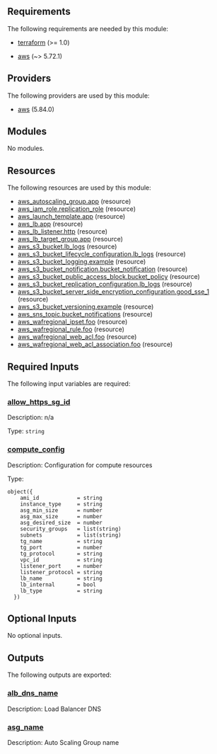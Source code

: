 <!-- BEGIN_TF_DOCS -->
## Requirements

The following requirements are needed by this module:

- <a name="requirement_terraform"></a> [terraform](#requirement\_terraform) (>= 1.0)

- <a name="requirement_aws"></a> [aws](#requirement\_aws) (~> 5.72.1)

## Providers

The following providers are used by this module:

- <a name="provider_aws"></a> [aws](#provider\_aws) (5.84.0)

## Modules

No modules.

## Resources

The following resources are used by this module:

- [aws_autoscaling_group.app](https://registry.terraform.io/providers/hashicorp/aws/latest/docs/resources/autoscaling_group) (resource)
- [aws_iam_role.replication_role](https://registry.terraform.io/providers/hashicorp/aws/latest/docs/resources/iam_role) (resource)
- [aws_launch_template.app](https://registry.terraform.io/providers/hashicorp/aws/latest/docs/resources/launch_template) (resource)
- [aws_lb.app](https://registry.terraform.io/providers/hashicorp/aws/latest/docs/resources/lb) (resource)
- [aws_lb_listener.http](https://registry.terraform.io/providers/hashicorp/aws/latest/docs/resources/lb_listener) (resource)
- [aws_lb_target_group.app](https://registry.terraform.io/providers/hashicorp/aws/latest/docs/resources/lb_target_group) (resource)
- [aws_s3_bucket.lb_logs](https://registry.terraform.io/providers/hashicorp/aws/latest/docs/resources/s3_bucket) (resource)
- [aws_s3_bucket_lifecycle_configuration.lb_logs](https://registry.terraform.io/providers/hashicorp/aws/latest/docs/resources/s3_bucket_lifecycle_configuration) (resource)
- [aws_s3_bucket_logging.example](https://registry.terraform.io/providers/hashicorp/aws/latest/docs/resources/s3_bucket_logging) (resource)
- [aws_s3_bucket_notification.bucket_notification](https://registry.terraform.io/providers/hashicorp/aws/latest/docs/resources/s3_bucket_notification) (resource)
- [aws_s3_bucket_public_access_block.bucket_policy](https://registry.terraform.io/providers/hashicorp/aws/latest/docs/resources/s3_bucket_public_access_block) (resource)
- [aws_s3_bucket_replication_configuration.lb_logs](https://registry.terraform.io/providers/hashicorp/aws/latest/docs/resources/s3_bucket_replication_configuration) (resource)
- [aws_s3_bucket_server_side_encryption_configuration.good_sse_1](https://registry.terraform.io/providers/hashicorp/aws/latest/docs/resources/s3_bucket_server_side_encryption_configuration) (resource)
- [aws_s3_bucket_versioning.example](https://registry.terraform.io/providers/hashicorp/aws/latest/docs/resources/s3_bucket_versioning) (resource)
- [aws_sns_topic.bucket_notifications](https://registry.terraform.io/providers/hashicorp/aws/latest/docs/resources/sns_topic) (resource)
- [aws_wafregional_ipset.foo](https://registry.terraform.io/providers/hashicorp/aws/latest/docs/resources/wafregional_ipset) (resource)
- [aws_wafregional_rule.foo](https://registry.terraform.io/providers/hashicorp/aws/latest/docs/resources/wafregional_rule) (resource)
- [aws_wafregional_web_acl.foo](https://registry.terraform.io/providers/hashicorp/aws/latest/docs/resources/wafregional_web_acl) (resource)
- [aws_wafregional_web_acl_association.foo](https://registry.terraform.io/providers/hashicorp/aws/latest/docs/resources/wafregional_web_acl_association) (resource)

## Required Inputs

The following input variables are required:

### <a name="input_allow_https_sg_id"></a> [allow\_https\_sg\_id](#input\_allow\_https\_sg\_id)

Description: n/a

Type: `string`

### <a name="input_compute_config"></a> [compute\_config](#input\_compute\_config)

Description: Configuration for compute resources

Type:

```hcl
object({
    ami_id            = string
    instance_type     = string
    asg_min_size      = number
    asg_max_size      = number
    asg_desired_size  = number
    security_groups   = list(string)
    subnets           = list(string)
    tg_name           = string
    tg_port           = number
    tg_protocol       = string
    vpc_id            = string
    listener_port     = number
    listener_protocol = string
    lb_name           = string
    lb_internal       = bool
    lb_type           = string
  })
```

## Optional Inputs

No optional inputs.

## Outputs

The following outputs are exported:

### <a name="output_alb_dns_name"></a> [alb\_dns\_name](#output\_alb\_dns\_name)

Description: Load Balancer DNS

### <a name="output_asg_name"></a> [asg\_name](#output\_asg\_name)

Description: Auto Scaling Group name
<!-- END_TF_DOCS -->